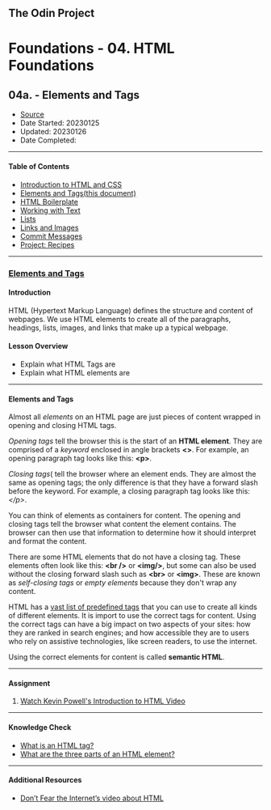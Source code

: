 ## The Odin Project

# Foundations - 04. HTML Foundations
## 04a. - Elements and Tags

  - [Source](https://www.theodinproject.com/paths/foundations/courses/foundations)
  - Date Started: 20230125
  - Updated: 20230126
  - Date Completed:
---

#### Table of Contents

  - [Introduction to HTML and CSS](04_foundations_html_foundations.md)
  - [Elements and Tags(this document)](04a_elements_and_tags.md)
  - [HTML Boilerplate](04b_html_boilerplate.md)
  - [Working with Text](04c_working_with_text.md)
  - [Lists](04d_lists.md)
  - [Links and Images](04e_links_and_images.md)
  - [Commit Messages](04f_commit_messages.md)
  - [Project: Recipes](04g_project_recipes.md)
  
---
### [Elements and Tags](https://www.theodinproject.com/lessons/foundations-elements-and-tags)

#### Introduction

HTML (Hypertext Markup Language) defines the structure and content of webpages.
We use HTML elements to create all of the paragraphs, headings, lists, images,
and links that make up a typical webpage.

#### Lesson Overview

  - Explain what HTML Tags are
  - Explain what HTML elements are

---
#### Elements and Tags

Almost all *elements* on an HTML page are just pieces of content wrapped in
opening and closing HTML tags.

*Opening tags* tell the browser this is the start of an **HTML element**. They
are comprised of a *keyword* enclosed in angle brackets **<>**. For example, an
opening paragraph tag looks like this: **<p\>**.

*Closing tags*( tell the browser where an element ends. They are almost the 
same as opening tags; the only difference is that they have a forward slash
before the keyword. For example, a closing paragraph tag looks like this: *</p\>*.

You can think of elements as containers for content. The opening and closing
tags tell the browser what content the element contains. The browser can then
use that information to determine how it should interpret and format the content.

There are some HTML elements that do not have a closing tag. These elements often
look like this: **<br /\>** or **<img/\>**, but some can also be used without the closing
forward slash such as **<br\>** or **<img\>**. These are known as *self-closing tags*
or *empty elements* because they don't wrap any content.

HTML has a [vast list of predefined tags](https://developer.mozilla.org/en-US/docs/Web/HTML/Element) that you can use to create all kinds
of different elements. It is import to use the correct tags for content. Using
the correct tags can have a big impact on two aspects of your sites: how they
are ranked in search engines; and how accessible they are to users who rely on
assistive technologies, like screen readers, to use the internet.

Using the correct elements for content is called **semantic HTML**.


---
#### Assignment

1. [Watch Kevin Powell's Introduction to HTML Video](https://www.youtube.com/watch?v=LGQuIIv2RVA&list=PL4-IK0AVhVjM0xE0K2uZRvsM7LkIhsPT-)

---
#### Knowledge Check

  - [What is an HTML tag?](https://www.theodinproject.com/lessons/foundations-elements-and-tags#elements-and-tags)
  - [What are the three parts of an HTML element?](https://www.theodinproject.com/lessons/foundations-elements-and-tags#elements-and-tags)
  
---
#### Additional Resources

  - [Don’t Fear the Internet’s video about HTML](http://www.dontfeartheinternet.com/02-html)
